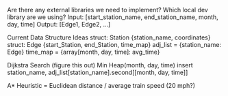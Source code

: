 Are there any external libraries we need to implement?
        Which local dev library are we using?
Input:
        [start_station_name, end_station_name, month, day, time]
Output:
        [Edge1, Edge2, ...]

Current Data Structure Ideas
    struct: Station {station_name, coordinates}
    struct: Edge {start_Station, end_Station, time_map}
    adj_list = {station_name: Edge}
    time_map = {array[month, day, time]: avg_time}

Dijkstra Search (figure this out)
    Min Heap(month, day, time)
    insert station_name, adj_list[station_name].second[[month, day, time]]

A*
    Heuristic = Euclidean distance / average train speed (20 mph?)
